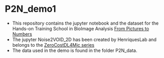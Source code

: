 # P2N_demo1

- This repository contains the jupyter notebook and the dataset for the Hands-on Training School in BioImage Analysis [From Pictures to Numbers](https://www.uantwerpen.be/en/summer-winter-schools/from-pictures-to-numbers/) 
- The jupyter Noise2VOID_2D has been created by HenriquesLab and belongs to the [ZeroCostDL4Mic series](https://github.com/HenriquesLab/ZeroCostDL4Mic/tree/master)
- The data used in the demo is found in the folder P2N_data.
